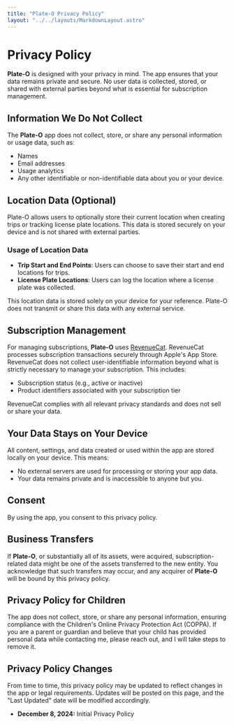 ```yaml
---
title: "Plate-O Privacy Policy"
layout: "../../layouts/MarkdownLayout.astro"
---
```


# Privacy Policy

**Plate-O** is designed with your privacy in mind. The app ensures that your data remains private and secure. No user data is collected, stored, or shared with external parties beyond what is essential for subscription management.

## Information We Do Not Collect

The **Plate-O** app does not collect, store, or share any personal information or usage data, such as:

- Names
- Email addresses
- Usage analytics
- Any other identifiable or non-identifiable data about you or your device.

## Location Data (Optional)

Plate-O allows users to optionally store their current location when creating trips or tracking license plate locations. This data is stored securely on your device and is not shared with external parties.

### Usage of Location Data

- **Trip Start and End Points**: Users can choose to save their start and end locations for trips.
- **License Plate Locations**: Users can log the location where a license plate was collected.

This location data is stored solely on your device for your reference. Plate-O does not transmit or share this data with any external service.

## Subscription Management

For managing subscriptions, **Plate-O** uses [RevenueCat](https://www.revenuecat.com). RevenueCat processes subscription transactions securely through Apple's App Store. RevenueCat does not collect user-identifiable information beyond what is strictly necessary to manage your subscription. This includes:

- Subscription status (e.g., active or inactive)
- Product identifiers associated with your subscription tier

RevenueCat complies with all relevant privacy standards and does not sell or share your data.

## Your Data Stays on Your Device

All content, settings, and data created or used within the app are stored locally on your device. This means:

- No external servers are used for processing or storing your app data.
- Your data remains private and is inaccessible to anyone but you.

## Consent

By using the app, you consent to this privacy policy.

## Business Transfers

If **Plate-O**, or substantially all of its assets, were acquired, subscription-related data might be one of the assets transferred to the new entity. You acknowledge that such transfers may occur, and any acquirer of **Plate-O** will be bound by this privacy policy.

## Privacy Policy for Children

The app does not collect, store, or share any personal information, ensuring compliance with the Children's Online Privacy Protection Act (COPPA). If you are a parent or guardian and believe that your child has provided personal data while contacting me, please reach out, and I will take steps to remove it.

## Privacy Policy Changes

From time to time, this privacy policy may be updated to reflect changes in the app or legal requirements. Updates will be posted on this page, and the "Last Updated" date will be modified accordingly.

- **December 8, 2024:** Initial Privacy Policy
